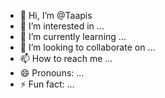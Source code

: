 - 👋 Hi, I’m @Taapis
- 👀 I’m interested in ...
- 🌱 I’m currently learning ...
- 💞️ I’m looking to collaborate on ...
- 📫 How to reach me ...
- 😄 Pronouns: ...
- ⚡ Fun fact: ...

<!---
Taapis/Taapis is a ✨ special ✨ repository because its `README.md` (this file) appears on your GitHub profile.
You can click the Preview link to take a look at your changes.
-you can call me +3584499369972. ![4922d6cd-95b4-4f24-8b0b-506c440a3775](https://github.com/user-attachments/assets/23acd467-b5f8-45a5-a277-1c66440b908c)
-->
